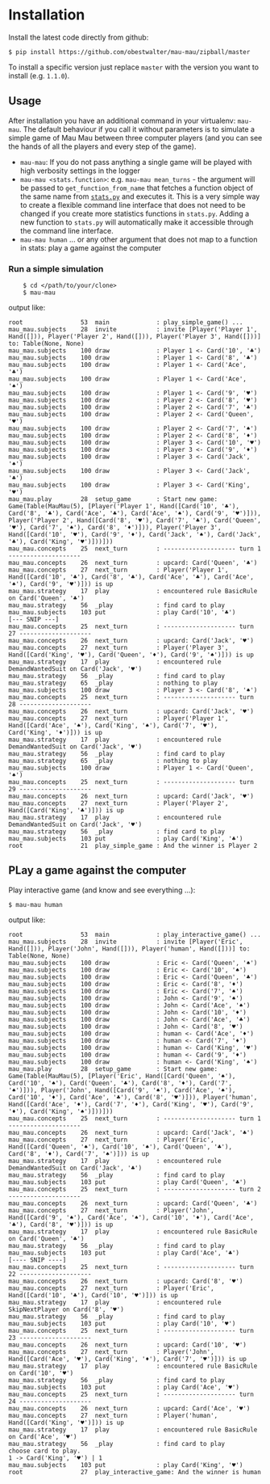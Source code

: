 # Installation

Install the latest code directly from github:

    $ pip install https://github.com/obestwalter/mau-mau/zipball/master
    
To install a specific version just replace `master` with the version you want to install (e.g. `1.1.0`).

## Usage

After installation you have an additional command in your virtualenv: `mau-mau`. The default behaviour if you call it without parameters is to simulate a simple game of Mau Mau between three computer players (and you can see the hands of all the players and every step of the game).

* `mau-mau`: If you do not pass anything a single game will be played with high verbosity settings in the logger
* `mau-mau <stats.function>`: e.g. `mau-mau mean_turns` - the argument will be passed to `get_function_from_name` that fetches a function object of the same name from [`stats.py`](https://github.com/obestwalter/mau-mau/blob/master/mau_mau/stats.py) and executes it. This is a very simple way to create a flexible command line interface that does not need to be changed if you create more statistics functions in `stats.py`. Adding a new function to `stats.py` will automatically make it accessible through the command line interface.
* `mau-mau human` ... or any other argument that does not map to a function in stats: play a game against the computer

### Run a simple simulation
        
        $ cd </path/to/your/clone>
        $ mau-mau

output like:

    root                53  main             : play_simple_game() ...
    mau_mau.subjects    28  invite           : invite [Player('Player 1', Hand([])), Player('Player 2', Hand([])), Player('Player 3', Hand([]))] to: Table(None, None)
    mau_mau.subjects    100 draw             : Player 1 <- Card('10', '♣')
    mau_mau.subjects    100 draw             : Player 1 <- Card('8', '♣')
    mau_mau.subjects    100 draw             : Player 1 <- Card('Ace', '♣')
    mau_mau.subjects    100 draw             : Player 1 <- Card('Ace', '♠')
    mau_mau.subjects    100 draw             : Player 1 <- Card('9', '♥')
    mau_mau.subjects    100 draw             : Player 2 <- Card('8', '♥')
    mau_mau.subjects    100 draw             : Player 2 <- Card('7', '♣')
    mau_mau.subjects    100 draw             : Player 2 <- Card('Queen', '♥')
    mau_mau.subjects    100 draw             : Player 2 <- Card('7', '♠')
    mau_mau.subjects    100 draw             : Player 2 <- Card('8', '♦')
    mau_mau.subjects    100 draw             : Player 3 <- Card('10', '♥')
    mau_mau.subjects    100 draw             : Player 3 <- Card('9', '♦')
    mau_mau.subjects    100 draw             : Player 3 <- Card('Jack', '♠')
    mau_mau.subjects    100 draw             : Player 3 <- Card('Jack', '♣')
    mau_mau.subjects    100 draw             : Player 3 <- Card('King', '♥')
    mau_mau.play        28  setup_game       : Start new game: Game(Table(MauMau(5), [Player('Player 1', Hand([Card('10', '♣'), Card('8', '♣'), Card('Ace', '♣'), Card('Ace', '♠'), Card('9', '♥')])), Player('Player 2', Hand([Card('8', '♥'), Card('7', '♣'), Card('Queen', '♥'), Card('7', '♠'), Card('8', '♦')])), Player('Player 3', Hand([Card('10', '♥'), Card('9', '♦'), Card('Jack', '♠'), Card('Jack', '♣'), Card('King', '♥')]))]))
    mau_mau.concepts    25  next_turn        : -------------------- turn 1 --------------------
    mau_mau.concepts    26  next_turn        : upcard: Card('Queen', '♣')
    mau_mau.concepts    27  next_turn        : Player('Player 1', Hand([Card('10', '♣'), Card('8', '♣'), Card('Ace', '♣'), Card('Ace', '♠'), Card('9', '♥')])) is up
    mau_mau.strategy    17  play             : encountered rule BasicRule on Card('Queen', '♣')
    mau_mau.strategy    56  _play            : find card to play
    mau_mau.subjects    103 put              : play Card('10', '♣')
    [--- SNIP ---]
    mau_mau.concepts    25  next_turn        : -------------------- turn 27 --------------------
    mau_mau.concepts    26  next_turn        : upcard: Card('Jack', '♥')
    mau_mau.concepts    27  next_turn        : Player('Player 3', Hand([Card('King', '♥'), Card('Queen', '♦'), Card('9', '♠')])) is up
    mau_mau.strategy    17  play             : encountered rule DemandWantedSuit on Card('Jack', '♥')
    mau_mau.strategy    56  _play            : find card to play
    mau_mau.strategy    65  _play            : nothing to play
    mau_mau.subjects    100 draw             : Player 3 <- Card('8', '♠')
    mau_mau.concepts    25  next_turn        : -------------------- turn 28 --------------------
    mau_mau.concepts    26  next_turn        : upcard: Card('Jack', '♥')
    mau_mau.concepts    27  next_turn        : Player('Player 1', Hand([Card('Ace', '♠'), Card('King', '♠'), Card('7', '♥'), Card('King', '♦')])) is up
    mau_mau.strategy    17  play             : encountered rule DemandWantedSuit on Card('Jack', '♥')
    mau_mau.strategy    56  _play            : find card to play
    mau_mau.strategy    65  _play            : nothing to play
    mau_mau.subjects    100 draw             : Player 1 <- Card('Queen', '♠')
    mau_mau.concepts    25  next_turn        : -------------------- turn 29 --------------------
    mau_mau.concepts    26  next_turn        : upcard: Card('Jack', '♥')
    mau_mau.concepts    27  next_turn        : Player('Player 2', Hand([Card('King', '♣')])) is up
    mau_mau.strategy    17  play             : encountered rule DemandWantedSuit on Card('Jack', '♥')
    mau_mau.strategy    56  _play            : find card to play
    mau_mau.subjects    103 put              : play Card('King', '♣')
    root                21  play_simple_game : And the winner is Player 2

## PLay a game against the computer


Play interactive game (and know and see everything ...):

    $ mau-mau human
 
output like:

    root                53  main             : play_interactive_game() ...
    mau_mau.subjects    28  invite           : invite [Player('Eric', Hand([])), Player('John', Hand([])), Player('human', Hand([]))] to: Table(None, None)
    mau_mau.subjects    100 draw             : Eric <- Card('Queen', '♠')
    mau_mau.subjects    100 draw             : Eric <- Card('10', '♠')
    mau_mau.subjects    100 draw             : Eric <- Card('Queen', '♣')
    mau_mau.subjects    100 draw             : Eric <- Card('8', '♦')
    mau_mau.subjects    100 draw             : Eric <- Card('7', '♠')
    mau_mau.subjects    100 draw             : John <- Card('9', '♠')
    mau_mau.subjects    100 draw             : John <- Card('Ace', '♠')
    mau_mau.subjects    100 draw             : John <- Card('10', '♦')
    mau_mau.subjects    100 draw             : John <- Card('Ace', '♣')
    mau_mau.subjects    100 draw             : John <- Card('8', '♥')
    mau_mau.subjects    100 draw             : human <- Card('Ace', '♦')
    mau_mau.subjects    100 draw             : human <- Card('7', '♦')
    mau_mau.subjects    100 draw             : human <- Card('King', '♥')
    mau_mau.subjects    100 draw             : human <- Card('9', '♦')
    mau_mau.subjects    100 draw             : human <- Card('King', '♠')
    mau_mau.play        28  setup_game       : Start new game: Game(Table(MauMau(5), [Player('Eric', Hand([Card('Queen', '♠'), Card('10', '♠'), Card('Queen', '♣'), Card('8', '♦'), Card('7', '♠')])), Player('John', Hand([Card('9', '♠'), Card('Ace', '♠'), Card('10', '♦'), Card('Ace', '♣'), Card('8', '♥')])), Player('human', Hand([Card('Ace', '♦'), Card('7', '♦'), Card('King', '♥'), Card('9', '♦'), Card('King', '♠')]))]))
    mau_mau.concepts    25  next_turn        : -------------------- turn 1 --------------------
    mau_mau.concepts    26  next_turn        : upcard: Card('Jack', '♣')
    mau_mau.concepts    27  next_turn        : Player('Eric', Hand([Card('Queen', '♠'), Card('10', '♠'), Card('Queen', '♣'), Card('8', '♦'), Card('7', '♠')])) is up
    mau_mau.strategy    17  play             : encountered rule DemandWantedSuit on Card('Jack', '♣')
    mau_mau.strategy    56  _play            : find card to play
    mau_mau.subjects    103 put              : play Card('Queen', '♣')
    mau_mau.concepts    25  next_turn        : -------------------- turn 2 --------------------
    mau_mau.concepts    26  next_turn        : upcard: Card('Queen', '♣')
    mau_mau.concepts    27  next_turn        : Player('John', Hand([Card('9', '♠'), Card('Ace', '♠'), Card('10', '♦'), Card('Ace', '♣'), Card('8', '♥')])) is up
    mau_mau.strategy    17  play             : encountered rule BasicRule on Card('Queen', '♣')
    mau_mau.strategy    56  _play            : find card to play
    mau_mau.subjects    103 put              : play Card('Ace', '♣')
    [---- SNIP ----]
    mau_mau.concepts    25  next_turn        : -------------------- turn 22 --------------------
    mau_mau.concepts    26  next_turn        : upcard: Card('8', '♥')
    mau_mau.concepts    27  next_turn        : Player('Eric', Hand([Card('10', '♣'), Card('10', '♥')])) is up
    mau_mau.strategy    17  play             : encountered rule SkipNextPlayer on Card('8', '♥')
    mau_mau.strategy    56  _play            : find card to play
    mau_mau.subjects    103 put              : play Card('10', '♥')
    mau_mau.concepts    25  next_turn        : -------------------- turn 23 --------------------
    mau_mau.concepts    26  next_turn        : upcard: Card('10', '♥')
    mau_mau.concepts    27  next_turn        : Player('John', Hand([Card('Ace', '♥'), Card('King', '♦'), Card('7', '♥')])) is up
    mau_mau.strategy    17  play             : encountered rule BasicRule on Card('10', '♥')
    mau_mau.strategy    56  _play            : find card to play
    mau_mau.subjects    103 put              : play Card('Ace', '♥')
    mau_mau.concepts    25  next_turn        : -------------------- turn 24 --------------------
    mau_mau.concepts    26  next_turn        : upcard: Card('Ace', '♥')
    mau_mau.concepts    27  next_turn        : Player('human', Hand([Card('King', '♥')])) is up
    mau_mau.strategy    17  play             : encountered rule BasicRule on Card('Ace', '♥')
    mau_mau.strategy    56  _play            : find card to play
    choose card to play.
    1 -> Card('King', '♥') | 1
    mau_mau.subjects    103 put              : play Card('King', '♥')
    root                27  play_interactive_game: And the winner is human

